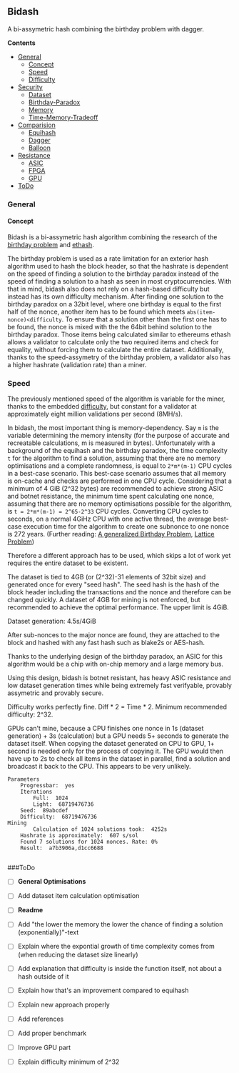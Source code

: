 ## Bidash
A bi-assymetric hash combining the birthday problem with dagger.

**Contents**

- [General](#General)
	- [Concept](#Concept)
	- [Speed](#Speed)
	- [Difficulty](#Difficulty)
- [Security](#Security)
	- [Dataset](#Dataset)
	- [Birthday-Paradox](#Birthday-Paradox)
	- [Memory](#Memory)
	- [Time-Memory-Tradeoff](#Time-Memory-Tradeoff)
- [Comparision](#Comparision)
	- [Equihash](#Equihash)
	- [Dagger](#Dagger)
	- [Balloon](#Balloon)
- [Resistance](#Resistance)
	- [ASIC](#ASIC)
	- [FPGA](#FPGA)
	- [GPU](#GPU)
- [ToDo](#ToDo)

### General
#### Concept
Bidash is a bi-assymetric hash algorithm combining the research of the [birthday problem](#Birthday-Paradox) and [ethash](https://github.com/ethereum/wiki/wiki/Ethash).

The birthday problem is used as a rate limitation for an exterior hash algorithm used to hash the block header, so that the hashrate is dependent on the speed of finding a solution to the birthday paradox instead of the speed of finding a solution to a hash as seen in most cryptocurrencies. With that in mind, bidash also does not rely on a hash-based difficulty but instead has its own difficulty mechanism. After finding one solution to the birthday paradox on a 32bit level, where one birthday is equal to the first half of the nonce, another item has to be found which meets `abs(item-nonce)<difficulty`. To ensure that a solution other than the first one has to be found, the nonce is mixed with the the 64bit behind solution to the birthday paradox. Those items being calculated similar to ethereums ethash allows a validator to calculate only the two required items and check for equality, without forcing them to calculate the entire dataset. Additionally, thanks to the speed-assymetry of the birthday problem, a validator also has a higher hashrate (validation rate) than a miner. 

### Speed
The previously mentioned speed of the algorithm is variable for the miner, thanks to the embedded [difficulty](#Difficulty), but constant for a validator at approximately eight million validations per second (8MH/s). 





In bidash, the most important thing is memory-dependency. Say `m` is the variable determining the memory intensity (for the purpose of accurate and recreatable calculations, m is measured in bytes). Unfortunately with a background of the equihash and the birthday paradox, the time complexity `t` for the algorithm to find a solution, assuming that there are no memory optimisations and a complete randomness, is equal to `2*m*(m-1)` CPU cycles in a best-case scenario. This best-case scenario assumes that all memory is on-cache and checks are performed in one CPU cycle. Considering that a minimum of 4 GiB (2^32 bytes) are recommended to achieve strong ASIC and botnet resistance, the minimum time spent calculating one nonce, assuming that there are no memory optimisations possible for the algorithm, is `t = 2*m*(m-1) = 2^65-2^33` CPU cycles. Converting CPU cycles to seconds, on a normal 4GiHz CPU with one active thread, the average best-case execution time for the algorithm to create one subnonce to one nonce is 272 years. (Further reading: [A generalized Birthday Problem](https://link.springer.com/content/pdf/10.1007%2F3-540-45708-9_19.pdf), [Lattice Problem](https://cseweb.ucsd.edu/~daniele/papers/SVP.pdf))

Therefore a different approach has to be used, which skips a lot of work yet requires the entire dataset to be existent.

The dataset is tied to 4GB (or (2^32)-31 elements of 32bit size) and generated once for every "seed hash". The seed hash is the hash of the block header including the transactions and the nonce and therefore can be changed quickly. A dataset of 4GB for mining is not enforced, but recommended to achieve the optimal performance. The upper limit is 4GiB.

Dataset generation: 4.5s/4GiB

After sub-nonces to the major nonce are found, they are attached to the block and hashed with any fast hash such as blake2s or AES-hash.

Thanks to the underlying design of the birthday paradox, an ASIC for this algorithm would be a chip with on-chip memory and a large memory bus.

Using this design, bidash is botnet resistant, has heavy ASIC resistance and low dataset generation times while being extremely fast verifyable, provably assymetric and provably secure.

Difficulty works perfectly fine. Diff * 2 = Time * 2. Minimum recommended difficulty: 2^32. 

GPUs can't mine, because a CPU finishes one nonce in 1s (dataset generation) + 3s (calculation) but a GPU needs 5+ seconds to generate the dataset itself. When copying the dataset generated on CPU to GPU, 1+ second is needed only for the process of copying it. The GPU would then have up to 2s to check all items in the dataset in parallel, find a solution and broadcast it back to the CPU. This appears to be very unlikely.

```
Parameters
	Progressbar:  yes
	Iterations
		Full:  1024
		Light:  68719476736
	Seed:  89abcdef
	Difficulty:  68719476736
Mining
        Calculation of 1024 solutions took:  4252s                              
	Hashrate is approximately:  607 s/sol
	Found 7 solutions for 1024 nonces. Rate: 0%
	Result:  a7b3906a,d1cc6688


```

###ToDo
- [ ] **General Optimisations**
- [ ] Add dataset item calculation optimisation
- [ ] **Readme**
- [ ] Add "the lower the memory the lower the chance of finding a solution (exponentially)"-text
- [ ] Explain where the expontial growth of time complexity comes from (when reducing the dataset size linearly)
- [ ] Add explanation that difficulty is inside the function itself, not about a hash outside of it
- [ ] Explain how that's an improvement compared to equihash
- [ ] Explain new approach properly
- [ ] Add references
- [ ] Add proper benchmark
- [ ] Improve GPU part
- [ ] Explain difficulty minimum of 2^32

